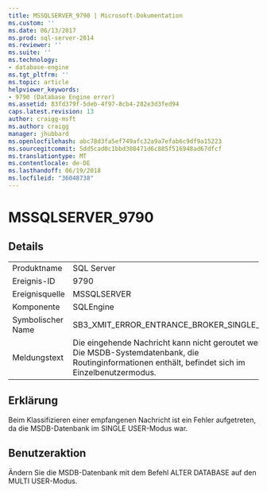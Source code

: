 ```yaml
---
title: MSSQLSERVER_9790 | Microsoft-Dokumentation
ms.custom: ''
ms.date: 06/13/2017
ms.prod: sql-server-2014
ms.reviewer: ''
ms.suite: ''
ms.technology:
- database-engine
ms.tgt_pltfrm: ''
ms.topic: article
helpviewer_keywords:
- 9790 (Database Engine error)
ms.assetid: 83fd379f-5deb-4f97-8cb4-282e3d3fed94
caps.latest.revision: 13
author: craigg-msft
ms.author: craigg
manager: jhubbard
ms.openlocfilehash: abc78d3fa5ef749afc32a9a7efab6c9df9a15223
ms.sourcegitcommit: 5dd5cad0c1bbd308471d6c885f516948ad67dfcf
ms.translationtype: MT
ms.contentlocale: de-DE
ms.lasthandoff: 06/19/2018
ms.locfileid: "36048738"
---
```

# <a name="mssqlserver9790"></a>MSSQLSERVER_9790
    
## <a name="details"></a>Details  
  
|||  
|-|-|  
|Produktname|SQL Server|  
|Ereignis-ID|9790|  
|Ereignisquelle|MSSQLSERVER|  
|Komponente|SQLEngine|  
|Symbolischer Name|SB3_XMIT_ERROR_ENTRANCE_BROKER_SINGLE_USER|  
|Meldungstext|Die eingehende Nachricht kann nicht geroutet werden. Die MSDB-Systemdatenbank, die Routinginformationen enthält, befindet sich im Einzelbenutzermodus.|  
  
## <a name="explanation"></a>Erklärung  
 Beim Klassifizieren einer empfangenen Nachricht ist ein Fehler aufgetreten, da die MSDB-Datenbank im SINGLE USER-Modus war.  
  
## <a name="user-action"></a>Benutzeraktion  
 Ändern Sie die MSDB-Datenbank mit dem Befehl ALTER DATABASE auf den MULTI USER-Modus.  
  
  